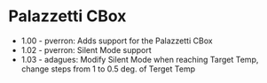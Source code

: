 # Palazzetti CBox

- 1.00 - pverron: Adds support for the Palazzetti CBox
- 1.02 - pverron: Silent Mode support
- 1.03 - adagues: Modify Silent Mode when reaching Target Temp, change steps from 1 to 0.5 deg. of Terget Temp